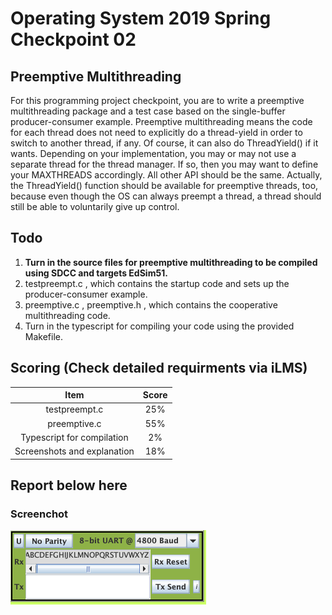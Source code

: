 # Operating System 2019 Spring Checkpoint 02

## Preemptive Multithreading
For this programming project checkpoint, you are to write a preemptive multithreading
package and a test case based on the single-buffer producer-consumer example.
Preemptive multithreading means the code for each thread does not need to explicitly do a
thread-yield in order to switch to another thread, if any. Of course, it can also do ThreadYield() if it wants.
Depending on your implementation, you may or may not use a separate thread for the
thread manager. If so, then you may want to define your MAXTHREADS accordingly. All
other API should be the same. Actually, the ThreadYield() function should be available
for preemptive threads, too, because even though the OS can always preempt a thread, a
thread should still be able to voluntarily give up control.

## Todo
1. **Turn in the source files for preemptive multithreading to be compiled using SDCC and targets EdSim51.**
2. testpreempt.c , which contains the startup code and sets up the producer-consumer example.
3. preemptive.c , preemptive.h , which contains the cooperative multithreading code.
4. Turn in the typescript for compiling your code using the provided Makefile.

## Scoring (Check detailed requirments via iLMS)

| **Item**                                         | **Score** |
| :----------------------------------------------: | :-------: |
| testpreempt.c                                    | 25%       |
| preemptive.c                                     | 55%       |
| Typescript for compilation                        | 2%        |
| Screenshots and explanation                      | 18%       |


## Report below here
### Screenchot
<img src="ppc2.png" width="313" height="119px"></img>

